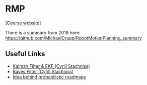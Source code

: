 # RMP

[[Course website](https://mvp.in.tum.de/courses/motion/index.html)]

There is a summary from 2019 here: https://github.com/MichaelGrupp/RobotMotionPlanning_summary

## Useful Links

- [Kalman Filter & EKF (Cyrill Stachniss)](https://www.youtube.com/watch?v=E-6paM_Iwfc)
- [Bayes Filter (Cyrill Stachniss)](https://www.youtube.com/watch?v=0lKHFJpaZvE)
- [Idea behind probabilistic roadmaps](https://www.youtube.com/watch?v=tlFVbHENPCI)
